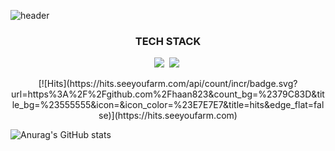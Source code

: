 ![header](https://capsule-render.vercel.app/api?type=slice&color=auto&height=300&section=header&text=SanghyunKim&fontSize=90)


<h3 align="center">TECH STACK</h3>
<p align="center">
<img src="https://img.shields.io/badge/Java-3766AB?style=flat-square&logo=Java&logoColor=white"/></a>&nbsp
<img src="https://img.shields.io/badge/Spring-88CE02?style=flat-square&logo=Spring&logoColor=white"/></a>&nbsp
</p>

<p align="center">
[![Hits](https://hits.seeyoufarm.com/api/count/incr/badge.svg?url=https%3A%2F%2Fgithub.com%2Fhaan823&count_bg=%2379C83D&title_bg=%23555555&icon=&icon_color=%23E7E7E7&title=hits&edge_flat=false)](https://hits.seeyoufarm.com)
</p>

![Anurag's GitHub stats](https://github-readme-stats.vercel.app/api?username=haan823&show_icons=true&theme=radical)
